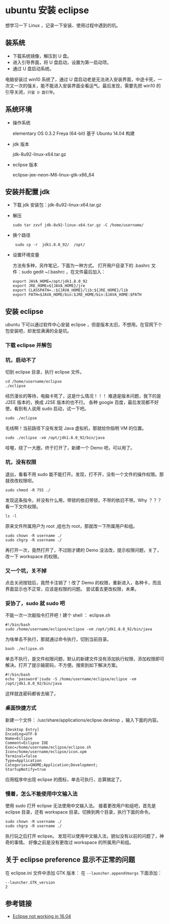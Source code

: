# ubuntu 安装 eclipse

想学习一下 Linux ，记录一下安装、使用过程中遇到的坑。

## 装系统

- 下载系统镜像，解压到 U 盘。
- 进入引导界面，将 U 盘启动，设置为第一启动项。
- 通过 U 盘启动系统。

电脑安装过 win10 系统了，通过 U 盘启动老是无法进入安装界面，中途卡死，一次又一次的强关，能不能进入安装界面全看运气。最后发现，需要先把 win10 的引导关闭，`只留 U 盘引导`。

## 系统环境

- 操作系统

  elementary OS 0.3.2 Freya (64-bit) 基于 Ubuntu 14.04 构建

- jdk 版本

  jdk-8u92-linux-x64.tar.gz

- eclipse 版本

  eclipse-jee-neon-M6-linux-gtk-x86_64

## 安装并配置 jdk
- 下载 jdk 安装包：jdk-8u92-linux-x64.tar.gz
- 解压

  ```
  sudo tar zxvf jdk-8u92-linux-x64.tar.gz -C /home/username/
  ```

- 换个路径

  ```
   sudo cp -r  jdk1.8.0_92/  /opt/
  ```

- 设置环境变量

  方法有多种，另作笔记，下面为一种方式。
  打开用户目录下的 .bashrc 文件：sudo gedit ~/.bashrc ，在文件最后加入：

  ```
  export JAVA_HOME=/opt/jdk1.8.0_92
  export JRE_HOME=${JAVA_HOME}/jre
  export CLASSPATH=.:${JAVA_HOME}/lib:${JRE_HOME}/lib
  export PATH=$JAVA_HOME/bin:$JRE_HOME/bin:$JAVA_HOME:$PATH
  ```

## 安装 eclipse

ubuntu 下可以通过软件中心安装 eclipse ，但是版本太旧，不想用。在官网下个包安装吧，却发现满满的全是坑。

### 下载 eclipse 并解包
### 坑，启动不了

切到 eclipse 目录，执行 eclipse 文件。

```
cd /home/username/eclipse
./eclipse
```

经历漫长的等待，电脑卡死了，这是什么情况！！！
难道是版本问题，我下的是 J2EE 版本的，换成 J2SE 版本的也不行。
各种 google 百度，最后发现都不好使。看到有人说用 sudo 启动，试一下吧。

```
sudo ./eclipse
```

毛线啊！当前路径下没有发现 Java 虚拟机，那就给你指明 VM 的位置。

```
sudo ./eclipse -vm /opt/jdk1.8.0_92/bin/java
```

哇喔，绕了一大圈，终于打开了，新建一个 Demo 吧，可以用了。

### 坑，没有权限

退出，看看不用 sudo 能不能打开。发现，打不开，没有一个文件的操作权限。那就改改权限呗。

```
sudo chmod -R 755 ./
```

发现这条指令，并没有什么用，带锁的依旧带锁，不带的依旧不带。Why ？？？ 看一下文件权限。

```
ls -l
```

原来文件所属用户为 root ,组也为 root，那就改一下所属用户和组。

```
sudo chown -R username ./
sudo chgrp -R username ./
```

再打开一次，竟然打开了，不过刚才建的 Demo 没法改，提示权限问题，关了，改一下 workspace 的权限。
### 又一个坑，关不掉

点击关闭按钮后，竟然卡注销了！改了 Demo 的权限，重新进入，各种卡，而且界面显示也不正常，应该是权限的问题。
尝试着去更改权限，未果。

### 妥协了，sudo 就 sudo 吧

不能一次一次敲指令打开吧！建个 shell ： eclipse.sh

```
#!/bin/bash
sudo /home/username/eclipse/eclipse -vm /opt/jdk1.8.0_92/bin/java
```

为啥单击不执行，那就通过命令执行，切到当前目录。

```
bash ./eclipse.sh
```

单击不执行，是文件权限问题，默认的新建文件没有添加执行权限，添加权限即可解决。打开了提示输密码，不方便。搜索到如下解决方案。

```
#!/bin/bash
echo 'password'|sudo -S /home/username/eclipse/eclipse -vm /opt/jdk1.8.0_92/bin/java
```

这样就连密码都省去输了。

### 桌面快捷方式

新建一个文件： /usr/share/applications/eclipse.desktop ，输入下面的内容。

```
[Desktop Entry]
Encoding=UTF-8
Name=Eclipse
Comment=Eclipse IDE
Exec=/home/username/eclipse/eclipse.sh
Icon=/home/username/eclipse/icon.xpm
Terminal=false
Type=Application
Categories=GNOME;Application;Development;
StartupNotify=true
```

应用程序中出现 eclipse 的图标，单击可执行，总算搞定了。

### 慢着，怎么不能使用中文输入法

使用 sudo 打开 eclipse 无法使用中文输入法。
接着更改用户和组吧，首先是 eclipse 目录，还有 workspace 目录。切换到两个目录，执行下面的命令。

```
sudo chown -R username ./
sudo chgrp -R username ./
```

执行玩之后打开 eclipse。
发现可以使用中文输入法，貌似没有以前的问题了，神奇的事情。
好像之前是没有更改过 workspace 的所属用户和组。

## 关于 eclipse preference 显示不正常的问题

在 eclipse.ini 文件中添加 GTK 版本：
在 `--launcher.appendVmargs` 下面添加：

```
--launcher.GTK_version
2
```

## 参考链接
- [Eclipse not working in 16.04](http://askubuntu.com/questions/761604/eclipse-not-working-in-16-04)

